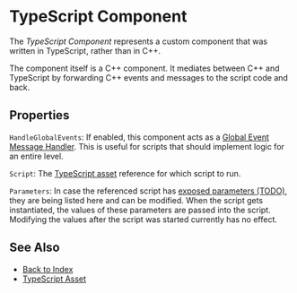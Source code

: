 # TypeScript Component

The *TypeScript Component* represents a custom component that was written in TypeScript, rather than in C++.

The component itself is a C++ component. It mediates between C++ and TypeScript by forwarding C++ events and messages to the script code and back.

## Properties

`HandleGlobalEvents`: If enabled, this component acts as a [Global Event Message Handler](../../runtime/world/world-messaging.md#global-event-message-handlers). This is useful for scripts that should implement logic for an entire level.

`Script`: The [TypeScript asset](ts-asset.md) reference for which script to run.

`Parameters`: In case the referenced script has [exposed parameters (TODO)](../../scenes/exposed-parameters.md), they are being listed here and can be modified. When the script gets instantiated, the values of these parameters are passed into the script. Modifying the values after the script was started currently has no effect.

## See Also

* [Back to Index](../../index.md)
* [TypeScript Asset](ts-asset.md)
